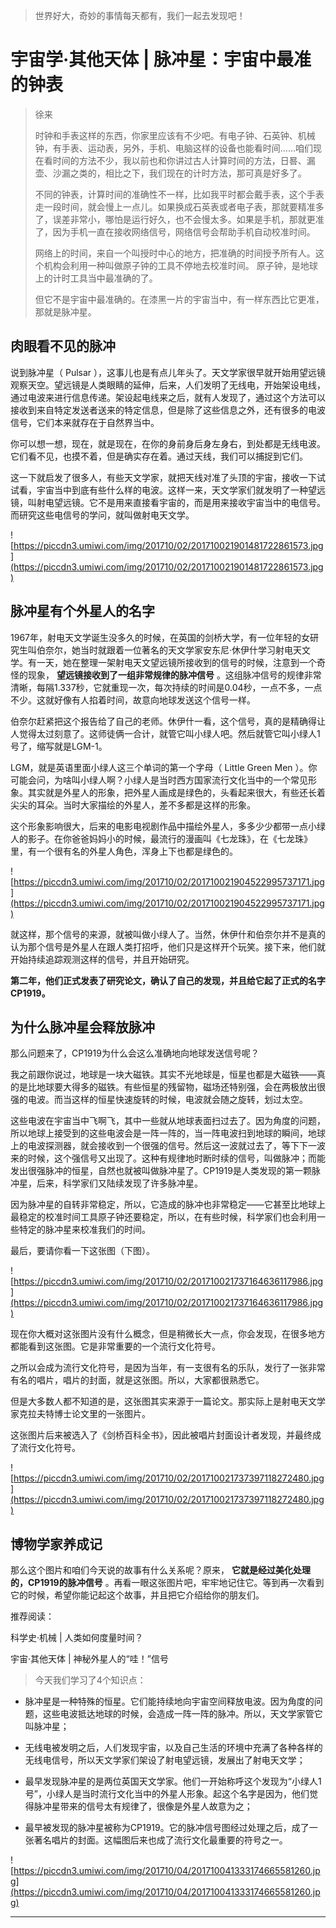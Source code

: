 > 世界好大，奇妙的事情每天都有，我们一起去发现吧！

# 宇宙学·其他天体 | 脉冲星：宇宙中最准的钟表

> 徐来
> 
> 时钟和手表这样的东西，你家里应该有不少吧。有电子钟、石英钟、机械钟，有手表、运动表，另外，手机、电脑这样的设备也能看时间……咱们现在看时间的方法不少，我以前也和你讲过古人计算时间的方法，日晷、漏壶、沙漏之类的，相比之下，我们现在的计时方法，那可真是好多了。
> 
> 不同的钟表，计算时间的准确性不一样，比如我平时都会戴手表，这个手表走一段时间，就会慢上一点儿。如果换成石英表或者电子表，那就要精准多了，误差非常小，哪怕是运行好久，也不会慢太多。如果是手机，那就更准了，因为手机一直在接收网络信号，网络信号会帮助手机自动校准时间。
> 
> 网络上的时间，来自一个叫授时中心的地方，把准确的时间授予所有人。这个机构会利用一种叫做原子钟的工具不停地去校准时间。 原子钟，是地球上的计时工具当中最准确的了。
> 
> 但它不是宇宙中最准确的。在漆黑一片的宇宙当中，有一样东西比它更准，那就是脉冲星。

## 肉眼看不见的脉冲

说到脉冲星（ Pulsar ），这事儿也是有点儿年头了。天文学家很早就开始用望远镜观察天空。望远镜是人类眼睛的延伸，后来，人们发明了无线电，开始架设电线，通过电波来进行信息传递。架设起电线来之后，就有人发现了，通过这个方法可以接收到来自特定发送者送来的特定信息，但是除了这些信息之外，还有很多的电波信号，它们本来就存在于自然界当中。

你可以想一想，现在，就是现在，在你的身前身后身左身右，到处都是无线电波。它们看不见，也摸不着，但是确实存在着。通过天线，我们可以捕捉到它们。

这一下就启发了很多人，有些天文学家，就把天线对准了头顶的宇宙，接收一下试试看，宇宙当中到底有些什么样的电波。这样一来，天文学家们就发明了一种望远镜，叫射电望远镜。它不是用来直接看宇宙的，而是用来接收宇宙当中的电信号。而研究这些电信号的学问，就叫做射电天文学。

![https://piccdn3.umiwi.com/img/201710/02/201710021901481722861573.jpg](https://piccdn3.umiwi.com/img/201710/02/201710021901481722861573.jpg)

## 脉冲星有个外星人的名字

1967年，射电天文学诞生没多久的时候，在英国的剑桥大学，有一位年轻的女研究生叫伯奈尔，她当时就跟着一位著名的天文学家安东尼·休伊什学习射电天文学。有一天，她在整理一架射电天文望远镜所接收到的信号的时候，注意到一个奇怪的现象， **望远镜接收到了一组非常规律的脉冲信号** 。这组脉冲信号的规律非常清晰，每隔1.337秒，它就重现一次，每次持续的时间是0.04秒，一点不多，一点不少。这就好像有人掐着时间，故意向地球发送这个信号一样。

伯奈尔赶紧把这个报告给了自己的老师。休伊什一看，这个信号，真的是精确得让人觉得太过刻意了。这师徒俩一合计，就管它叫小绿人吧。然后就管它叫小绿人1号了，缩写就是LGM-1。

LGM，就是英语里面小绿人这三个单词的第一个字母（ Little Green Men ）。你可能会问，为啥叫小绿人啊？小绿人是当时西方国家流行文化当中的一个常见形象。其实就是外星人的形象，把外星人画成是绿色的，头看起来很大，有些还长着尖尖的耳朵。当时大家描绘的外星人，差不多都是这样的形象。

这个形象影响很大，后来的电影电视剧作品中描绘外星人，多多少少都带一点小绿人的影子。在你爸爸妈妈小的时候，最流行的漫画叫《七龙珠》，在《七龙珠》里，有一个很有名的外星人角色，浑身上下也都是绿色的。

![https://piccdn3.umiwi.com/img/201710/02/201710021904522995737171.jpg](https://piccdn3.umiwi.com/img/201710/02/201710021904522995737171.jpg)

就这样，那个信号的来源，就被叫做小绿人了。当然，休伊什和伯奈尔并不是真的认为那个信号是外星人在跟人类打招呼，他们只是这样开个玩笑。接下来，他们就开始持续追踪观测这样的信号，并且开始研究。

 **第二年，他们正式发表了研究论文，确认了自己的发现，并且给它起了正式的名字 CP1919。**

## 为什么脉冲星会释放脉冲

那么问题来了，CP1919为什么会这么准确地向地球发送信号呢？

我之前跟你说过，地球是一块大磁铁。其实不光地球是，恒星也都是大磁铁——真的是比地球要大得多的磁铁。有些恒星的残留物，磁场还特别强，会在两极放出很强的电波。而当这样的恒星快速旋转的时候，电波就会随之旋转，划过太空。

这些电波在宇宙当中飞啊飞，其中一些就从地球表面扫过去了。因为角度的问题，所以地球上接受到的这些电波会是一阵一阵的，当一阵电波扫到地球的瞬间，地球上的电波探测器，就会接收到一个很强的信号。然后这一波就过去了，等下下一波来的时候，这个强信号又出现了。这种有规律地时断时续的信号，叫做脉冲；而能发出很强脉冲的恒星，自然也就被叫做脉冲星了。CP1919是人类发现的第一颗脉冲星，后来，科学家们又陆续发现了许多脉冲星。

因为脉冲星的自转非常稳定，所以，它造成的脉冲也非常稳定——它甚至比地球上最稳定的校准时间工具原子钟还要稳定，所以，在有些时候，科学家们也会利用一些特定的脉冲星来校准我们的时间。

最后，要请你看一下这张图（下图）。    

![https://piccdn3.umiwi.com/img/201710/02/201710021737164636117986.jpg](https://piccdn3.umiwi.com/img/201710/02/201710021737164636117986.jpg)

现在你大概对这张图片没有什么概念，但是稍微长大一点，你会发现，在很多地方都能看到这张图。它是非常重要的一个流行文化符号。

之所以会成为流行文化符号，是因为当年，有一支很有名的乐队，发行了一张非常有名的唱片，唱片的封面，就是这张图。所以，大家都很熟悉它。

但是大多数人都不知道的是，这张图其实来源于一篇论文。那实际上是射电天文学家克拉夫特博士论文里的一张图片。

这张图片后来被选入了《剑桥百科全书》，因此被唱片封面设计者发现，并最终成了流行文化符号。

![https://piccdn3.umiwi.com/img/201710/02/201710021737397118272480.jpg](https://piccdn3.umiwi.com/img/201710/02/201710021737397118272480.jpg)

## 博物学家养成记

那么这个图片和咱们今天说的故事有什么关系呢？原来， **它就是经过美化处理的，CP1919的脉冲信号** 。再看一眼这张图片吧，牢牢地记住它。等到再一次看到它的时候，希望你能记起这个故事，并且把它介绍给你的朋友们。

推荐阅读：

科学史·机械 | 人类如何度量时间？

宇宙·其他天体 | 神秘外星人的“哇！”信号

> 今天我们学习了4个知识点：

* 脉冲星是一种特殊的恒星。它们能持续地向宇宙空间释放电波。因为角度的问题，这些电波抵达地球的时候，会造成一阵一阵的脉冲。所以，天文学家管它叫脉冲星；

* 无线电被发明之后，人们发现宇宙，以及自己生活的环境中充满了各种各样的无线电信号，所以天文学家们架设了射电望远镜，发展出了射电天文学；

* 最早发现脉冲星的是两位英国天文学家。他们一开始称呼这个发现为“小绿人1号”，小绿人是当时流行文化当中的外星人形象。起这个名字是因为，他们觉得脉冲星带来的信号太有规律了，很像是外星人故意为之；

* 最早被发现的脉冲星被称为CP1919。它的脉冲信号图经过处理之后，成了一张著名唱片的封面。这幅图后来也成了流行文化最重要的符号之一。

![https://piccdn3.umiwi.com/img/201710/04/201710041333174665581260.jpg](https://piccdn3.umiwi.com/img/201710/04/201710041333174665581260.jpg)

---

